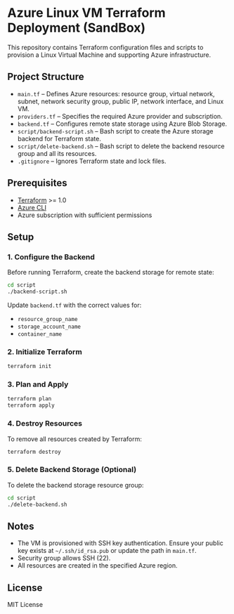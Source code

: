 # Azure Linux VM Terraform Deployment (SandBox)

This repository contains Terraform configuration files and scripts to provision a Linux Virtual Machine and supporting Azure infrastructure.

## Project Structure

- `main.tf` – Defines Azure resources: resource group, virtual network, subnet, network security group, public IP, network interface, and Linux VM.
- `providers.tf` – Specifies the required Azure provider and subscription.
- `backend.tf` – Configures remote state storage using Azure Blob Storage.
- `script/backend-script.sh` – Bash script to create the Azure storage backend for Terraform state.
- `script/delete-backend.sh` – Bash script to delete the backend resource group and all its resources.
- `.gitignore` – Ignores Terraform state and lock files.

## Prerequisites

- [Terraform](https://www.terraform.io/downloads.html) >= 1.0
- [Azure CLI](https://docs.microsoft.com/en-us/cli/azure/install-azure-cli)
- Azure subscription with sufficient permissions

## Setup

### 1. Configure the Backend

Before running Terraform, create the backend storage for remote state:

```sh
cd script
./backend-script.sh
```

Update `backend.tf` with the correct values for:
- `resource_group_name`
- `storage_account_name`
- `container_name`


### 2. Initialize Terraform

```sh
terraform init
```

### 3. Plan and Apply

```sh
terraform plan
terraform apply
```

### 4. Destroy Resources

To remove all resources created by Terraform:

```sh
terraform destroy
```

### 5. Delete Backend Storage (Optional)

To delete the backend storage resource group:

```sh
cd script
./delete-backend.sh
```

## Notes

- The VM is provisioned with SSH key authentication. Ensure your public key exists at `~/.ssh/id_rsa.pub` or update the path in `main.tf`.
- Security group allows SSH (22).
- All resources are created in the specified Azure region.

## License

MIT License